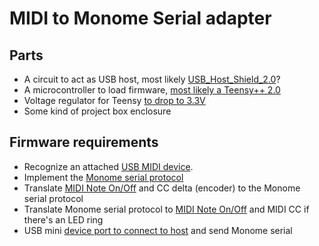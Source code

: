 # MIDI to Monome Serial adapter

## Parts

  * A circuit to act as USB host, most likely [USB_Host_Shield_2.0](https://github.com/felis/USB_Host_Shield_2.0)?
  * A microcontroller to load firmware, [most likely a Teensy++ 2.0](https://www.pjrc.com/store/teensypp.html)
  * Voltage regulator for Teensy [to drop to 3.3V](https://www.pjrc.com/store/mcp1825.html)
  * Some kind of project box enclosure

## Firmware requirements
  * Recognize an attached [USB MIDI device](https://github.com/felis/USB_Host_Shield_2.0#midi-library).
  * Implement the [Monome serial protocol](https://github.com/monome/mk/blob/master/firmware/default/mk.c)
  * Translate [MIDI Note On/Off](https://github.com/lazzarello/monome-apc40/blob/master/midiin_server.py) and CC delta (encoder) to the Monome serial protocol
  * Translate Monome serial protocol to [MIDI Note On/Off](https://github.com/lazzarello/monome-apc40/blob/master/midiout_server.py) and MIDI CC if there's an LED ring
  * USB mini [device port to connect to host](https://www.pjrc.com/teensy/td_serial.html) and send Monome serial
